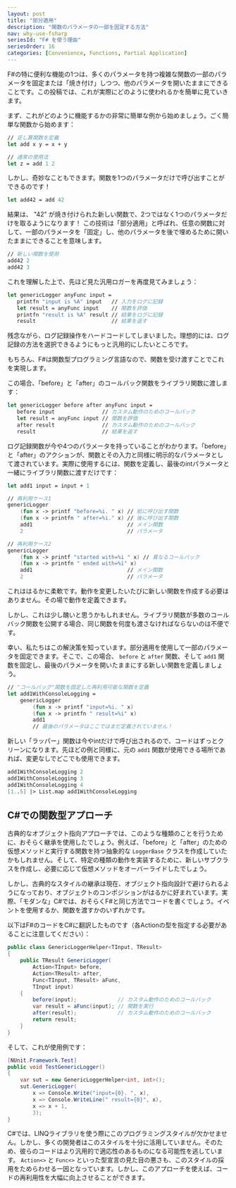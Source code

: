 ```yaml
---
layout: post
title: "部分適用"
description: "関数のパラメータの一部を固定する方法"
nav: why-use-fsharp
seriesId: "F# を使う理由"
seriesOrder: 16
categories: [Convenience, Functions, Partial Application]
---
```


F#の特に便利な機能の1つは、多くのパラメータを持つ複雑な関数の一部のパラメータを固定または「焼き付け」しつつ、他のパラメータを開いたままにできることです。この投稿では、これが実際にどのように使われるかを簡単に見ていきます。

まず、これがどのように機能するかの非常に簡単な例から始めましょう。ごく簡単な関数から始めます：

```fsharp
// 足し算関数を定義
let add x y = x + y

// 通常の使用法
let z = add 1 2
```

しかし、奇妙なこともできます。関数を1つのパラメータだけで呼び出すことができるのです！

```fsharp
let add42 = add 42
```

結果は、 "42" が焼き付けられた新しい関数で、2つではなく1つのパラメータだけを取るようになります！ この技術は「部分適用」と呼ばれ、任意の関数に対して、一部のパラメータを「固定」し、他のパラメータを後で埋めるために開いたままにできることを意味します。

```fsharp
// 新しい関数を使用
add42 2
add42 3
```

これを理解した上で、先ほど見た汎用ロガーを再度見てみましょう：

```fsharp
let genericLogger anyFunc input = 
   printfn "input is %A" input   // 入力をログに記録
   let result = anyFunc input    // 関数を評価
   printfn "result is %A" result // 結果をログに記録
   result                        // 結果を返す
```

残念ながら、ログ記録操作をハードコードしてしまいました。理想的には、ログ記録の方法を選択できるようにもっと汎用的にしたいところです。

もちろん、F#は関数型プログラミング言語なので、関数を受け渡すことでこれを実現します。

この場合、「before」と「after」のコールバック関数をライブラリ関数に渡します：

```fsharp
let genericLogger before after anyFunc input = 
   before input               // カスタム動作のためのコールバック
   let result = anyFunc input // 関数を評価
   after result               // カスタム動作のためのコールバック
   result                     // 結果を返す
```

ログ記録関数が今や4つのパラメータを持っていることがわかります。「before」と「after」のアクションが、関数とその入力と同様に明示的なパラメータとして渡されています。実際に使用するには、関数を定義し、最後のintパラメータと一緒にライブラリ関数に渡すだけです：

```fsharp
let add1 input = input + 1

// 再利用ケース1
genericLogger 
    (fun x -> printf "before=%i. " x) // 前に呼び出す関数
    (fun x -> printfn " after=%i." x) // 後に呼び出す関数
    add1                              // メイン関数
    2                                 // パラメータ

// 再利用ケース2
genericLogger
    (fun x -> printf "started with=%i " x) // 異なるコールバック
    (fun x -> printfn " ended with=%i" x) 
    add1                              // メイン関数
    2                                 // パラメータ
```

これははるかに柔軟です。動作を変更したいたびに新しい関数を作成する必要はありません。その場で動作を定義できます。

しかし、これは少し醜いと思うかもしれません。ライブラリ関数が多数のコールバック関数を公開する場合、同じ関数を何度も渡さなければならないのは不便です。

幸い、私たちはこの解決策を知っています。部分適用を使用して一部のパラメータを固定できます。そこで、この場合、 `before` と `after` 関数、そして `add1` 関数を固定し、最後のパラメータを開いたままにする新しい関数を定義しましょう。

```fsharp
// "コールバック"関数を固定した再利用可能な関数を定義
let add1WithConsoleLogging = 
    genericLogger
        (fun x -> printf "input=%i. " x) 
        (fun x -> printfn " result=%i" x)
        add1
        // 最後のパラメータはここではまだ定義されていません！
```

新しい「ラッパー」関数は今やintだけで呼び出されるので、コードはずっとクリーンになります。先ほどの例と同様に、元の `add1` 関数が使用できる場所であれば、変更なしでどこでも使用できます。

```fsharp
add1WithConsoleLogging 2
add1WithConsoleLogging 3
add1WithConsoleLogging 4
[1..5] |> List.map add1WithConsoleLogging 
```

## C#での関数型アプローチ

古典的なオブジェクト指向アプローチでは、このような種類のことを行うために、おそらく継承を使用したでしょう。例えば、「before」と「after」のための仮想メソッドと実行する関数を持つ抽象的な `LoggerBase` クラスを作成していたかもしれません。そして、特定の種類の動作を実装するために、新しいサブクラスを作成し、必要に応じて仮想メソッドをオーバーライドしたでしょう。

しかし、古典的なスタイルの継承は現在、オブジェクト指向設計で避けられるようになっており、オブジェクトのコンポジションがはるかに好まれています。実際、「モダンな」C#では、おそらくF#と同じ方法でコードを書くでしょう。イベントを使用するか、関数を渡すかのいずれかです。

以下はF#のコードをC#に翻訳したものです（各Actionの型を指定する必要があることに注意してください）：

```csharp
public class GenericLoggerHelper<TInput, TResult>
{
    public TResult GenericLogger(
        Action<TInput> before,
        Action<TResult> after,
        Func<TInput, TResult> aFunc,
        TInput input)
    {
        before(input);             // カスタム動作のためのコールバック
        var result = aFunc(input); // 関数を実行
        after(result);             // カスタム動作のためのコールバック
        return result;
    }
}
```

そして、これが使用例です：

```csharp
[NUnit.Framework.Test]
public void TestGenericLogger()
{
    var sut = new GenericLoggerHelper<int, int>();
    sut.GenericLogger(
        x => Console.Write("input={0}. ", x),
        x => Console.WriteLine(" result={0}", x),
        x => x + 1,
        3);
}
```

C#では、LINQライブラリを使う際にこのプログラミングスタイルが欠かせません。しかし、多くの開発者はこのスタイルを十分に活用していません。そのため、彼らのコードはより汎用的で適応性のあるものになる可能性を逃しています。 `Action<>` と `Func<>` といった型宣言の見た目の悪さも、このスタイルの採用をためらわせる一因となっています。しかし、このアプローチを使えば、コードの再利用性を大幅に向上させることができます。
